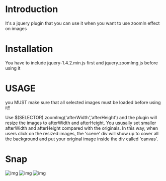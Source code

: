 Introduction
============

It's a jquery plugin that you can use it when you want to use zoomIn effect on images

Installation
============

You have to include jquery-1.4.2.min.js first and jquery.zoomImg.js before using it

USAGE
=====

you MUST make sure that all selected images must be loaded before using it!!

Use $(SELECTOR).zoomImg('afterWidth','afterHeight') and the plugin will resize the images to afterWidth and afterHeight.
You ususally set smaller afterWidth and afterHeight compared with the originals.
In this way, when users click on the resized images, the 'scene' div will show up to cover all the background and put your original image inside the div called 'canvas'.

Snap
====
![img](http://eragonj.hax4.in/wp-content/uploads/2010/08/demo1.png)
![img](http://eragonj.hax4.in/wp-content/uploads/2010/08/demo2.png)
![img](http://eragonj.hax4.in/wp-content/uploads/2010/08/demo3.png)
